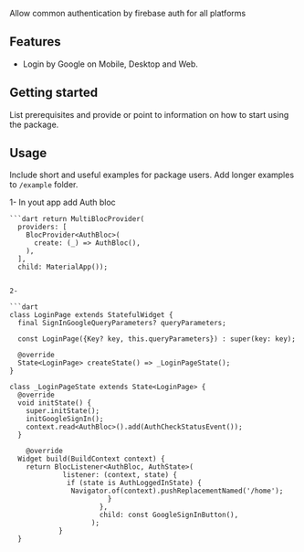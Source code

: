 Allow common authentication by firebase auth for all platforms

## Features

- Login by Google on Mobile, Desktop and Web.

## Getting started

List prerequisites and provide or point to information on how to
start using the package.

## Usage

 Include short and useful examples for package users. Add longer examples
to `/example` folder.


1- In yout app add Auth bloc

    ```dart return MultiBlocProvider(
      providers: [
        BlocProvider<AuthBloc>(
          create: (_) => AuthBloc(),
        ),
      ],
      child: MaterialApp());
```

2- 

```dart 
class LoginPage extends StatefulWidget {
  final SignInGoogleQueryParameters? queryParameters;

  const LoginPage({Key? key, this.queryParameters}) : super(key: key);

  @override
  State<LoginPage> createState() => _LoginPageState();
}

class _LoginPageState extends State<LoginPage> {
  @override
  void initState() {
    super.initState();
    initGoogleSignIn();
    context.read<AuthBloc>().add(AuthCheckStatusEvent());
  }
  
    @override
  Widget build(BuildContext context) {
    return BlocListener<AuthBloc, AuthState>(
             listener: (context, state) {
              if (state is AuthLoggedInState) {
               Navigator.of(context).pushReplacementNamed('/home');
                        }
                      },
                      child: const GoogleSignInButton(),
                    );
            }
  }
  ```
